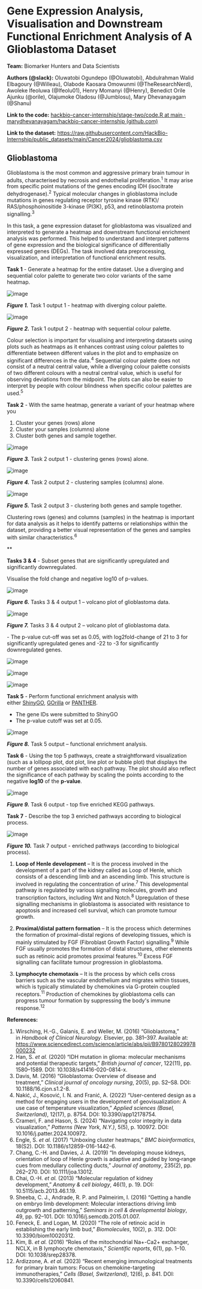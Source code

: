 # **Gene Expression Analysis, Visualisation and Downstream Functional Enrichment Analysis of A Glioblastoma Dataset**
**Team:** Biomarker Hunters and Data Scientists

**Authors (@slack):** Oluwatobi Ogundepo (@Oluwatobi), Abdulrahman Walid Elbagoury (@Willeau), Olabode Kaosara Omowunmi (@TheResearchNerd), Awoleke Ifeoluwa (@Ifeolu01), Henry Momanyi (@Henry), Benedict Orile Ajunku (@orile), Olajumoke Oladosu (@Jumblosu), Mary Dhevanayagam (@Shanu)

**Link to the code:** [hackbio-cancer-internship/stage-two/code.R at main · marydhevanayagam/hackbio-cancer-internship (github.com)](https://github.com/marydhevanayagam/hackbio-cancer-internship/blob/main/stage-two/code.R)

**Link to the dataset:** <https://raw.githubusercontent.com/HackBio-Internship/public_datasets/main/Cancer2024/glioblastoma.csv>

## **Glioblastoma**
Glioblastoma is the most common and aggressive primary brain tumour in adults, characterised by necrosis and endothelial proliferation.<sup>1</sup> It may arise from specific point mutations of the genes encoding IDH (isocitrate dehydrogenase).<sup>2</sup> Typical molecular changes in glioblastoma include mutations in genes regulating receptor tyrosine kinase (RTK)/ RAS/phosphoinositide 3-kinase (PI3K), p53, and retinoblastoma protein signalling.<sup>3</sup>

In this task, a gene expression dataset for glioblastoma was visualized and interpreted to generate a heatmap and downstream functional enrichment analysis was performed. This helped to understand and interpret patterns of gene expression and the biological significance of differentially expressed genes (DEGs). The task involved data preprocessing, visualization, and interpretation of functional enrichment results.

<a name="_hlk176856732"></a>**Task 1** - Generate a heatmap for the entire dataset. Use a diverging and sequential color palette to generate two color variants of the same heatmap. 

![image](https://github.com/marydhevanayagam/hackbio-cancer-internship/blob/main/stage-two/results/Task1-output1.png?raw=true)

<a name="_hlk176856752"></a>***Figure 1.*** Task 1 output 1 - heatmap with diverging colour palette.

![image](https://github.com/marydhevanayagam/hackbio-cancer-internship/blob/main/stage-two/results/Task1-output2.png?raw=true)

***Figure 2.*** Task 1 output 2 - heatmap with sequential colour palette.

Colour selection is important for visualising and interpreting datasets using plots such as heatmaps as it enhances contrast using colour palettes to differentiate between different values in the plot and to emphasize on significant differences in the data.<sup>4</sup> Sequential colour palette does not consist of a neutral central value, while a diverging colour palette consists of two different colours with a neutral central value, which is useful for observing deviations from the midpoint. The plots can also be easier to interpret by people with colour blindness when specific colour palettes are used.<sup>5</sup> 

**Task 2** - With the same heatmap, generate a variant of your heatmap where you

1. Cluster your genes (rows) alone
1. Cluster your samples (columns) alone
1. Cluster both genes and sample together.

![image](https://github.com/marydhevanayagam/hackbio-cancer-internship/blob/main/stage-two/results/Task2-output1.png?raw=true)

***Figure 3.*** Task 2 output 1 - clustering genes (rows) alone.

![image](https://github.com/marydhevanayagam/hackbio-cancer-internship/blob/main/stage-two/results/Task2-output2.png?raw=true)

***Figure 4.*** Task 2 output 2 - clustering samples (columns) alone.

![image](https://github.com/marydhevanayagam/hackbio-cancer-internship/blob/main/stage-two/results/Task2-output3.png?raw=true)

***Figure 5.*** Task 2 output 3 - clustering both genes and sample together.

<a name="_hlk176856820"></a>Clustering rows (genes) and columns (samples) in the heatmap is important for data analysis as it helps to identify patterns or relationships within the dataset, providing a better visual representation of the genes and samples with similar characteristics.<sup>6</sup>

**

**Tasks 3 & 4** - Subset genes that are significantly upregulated and significantly downregulated. 

Visualise the fold change and negative log10 of p-values.

![image](https://github.com/marydhevanayagam/hackbio-cancer-internship/blob/main/stage-two/results/Task3&4-output1.png?raw=true)

***Figure 6.*** Tasks 3 & 4 output 1 – volcano plot of glioblastoma data.

![image](https://github.com/user-attachments/assets/4059f05a-6ed6-4982-bd8e-465eadf40103)

***Figure 7.*** Tasks 3 & 4 output 2 – volcano plot of glioblastoma data.

\- The p-value cut-off was set as 0.05, with log2fold-change of 21 to 3 for significantly upregulated genes and -22 to -3 for significantly downregulated genes.

![image](https://github.com/marydhevanayagam/hackbio-cancer-internship/blob/main/stage-two/results/Task3&4-output3.png?raw=true)

![image](https://github.com/marydhevanayagam/hackbio-cancer-internship/blob/main/stage-two/results/Task3&4-output4.png?raw=true)

![image](https://github.com/marydhevanayagam/hackbio-cancer-internship/blob/main/stage-two/results/Task3&4-output5.png?raw=true)


**Task 5** - Perform functional enrichment analysis with either [ShinyGO](http://bioinformatics.sdstate.edu/go/), [GOrilla](https://cbl-gorilla.cs.technion.ac.il/) or [PANTHER](https://geneontology.org/).

- <a name="_hlk176856865"></a>The gene IDs were submitted to ShinyGO
- The p-value cutoff was set at 0.05.

![image](https://github.com/marydhevanayagam/hackbio-cancer-internship/blob/main/stage-two/results/Task5-output.PNG?raw=true)

***Figure 8.*** Task 5 output – functional enrichment analysis.

**Task 6** - Using the top 5 pathways, create a straightforward visualization (such as a lollipop plot, dot plot, line plot or bubble plot) that displays the number of genes associated with each pathway. The plot should also reflect the significance of each pathway by scaling the points according to the negative **log10** of the **p-value**.

![image](https://github.com/marydhevanayagam/hackbio-cancer-internship/blob/main/stage-two/results/Task6-output.png?raw=true)

***Figure 9.*** Task 6 output - top five enriched KEGG pathways.


**Task 7** - Describe the top 3 enriched pathways according to biological process.

![image](https://github.com/marydhevanayagam/hackbio-cancer-internship/blob/main/stage-two/results/Task7-output.png?raw=true)

***Figure 10.*** Task 7 output - enriched pathways (according to biological process).

1) **Loop of Henle development** – It is the process involved in the development of a part of the kidney called as Loop of Henle, which consists of a descending limb and an ascending limb. This structure is involved in regulating the concentration of urine.<sup>7</sup> This developmental pathway is regulated by various signalling molecules, growth and transcription factors, including Wnt and Notch.<sup>8</sup> Upregulation of these signalling mechanisms in glioblastoma is associated with resistance to apoptosis and increased cell survival, which can promote tumour growth.

1) **Proximal/distal pattern formation** – It is the process which determines the formation of proximal-distal regions of developing tissues, which is mainly stimulated by FGF (Fibroblast Growth Factor) signalling.<sup>9</sup> While FGF usually promotes the formation of distal structures, other elements such as retinoic acid promotes proximal features.<sup>10</sup> Excess FGF signalling can facilitate tumour progression in glioblastoma.

1) **Lymphocyte chemotaxis** – It is the process by which cells cross barriers such as the vascular endothelium and migrates within tissues, which is typically stimulated by chemokines via G-protein coupled receptors.<sup>11</sup> Production of chemokines by glioblastoma cells can progress tumour formation by suppressing the body's immune response.<sup>12</sup>


**References:**

1. Wirsching, H.-G., Galanis, E. and Weller, M. (2016) “Glioblastoma,” in *Handbook of Clinical Neurology*. Elsevier, pp. 381–397. Available at: https://www.sciencedirect.com/science/article/abs/pii/B9780128029978000232
1. Han, S. *et al.* (2020) “IDH mutation in glioma: molecular mechanisms and potential therapeutic targets,” *British journal of cancer*, 122(11), pp. 1580–1589. DOI: 10.1038/s41416-020-0814-x.
1. Davis, M. (2016) “Glioblastoma: Overview of disease and treatment,” *Clinical journal of oncology nursing*, 20(5), pp. S2–S8. DOI: 10.1188/16.cjon.s1.2-8.
1. Nakić, J., Kosović, I. N. and Franić, A. (2022) “User-centered design as a method for engaging users in the development of geovisualization: A use case of temperature visualization,” *Applied sciences (Basel, Switzerland)*, 12(17), p. 8754. DOI: 10.3390/app12178754.
1. Crameri, F. and Hason, S. (2024) “Navigating color integrity in data visualization,” *Patterns (New York, N.Y.)*, 5(5), p. 100972. DOI: 10.1016/j.patter.2024.100972.
1. Engle, S. *et al.* (2017) “Unboxing cluster heatmaps,” *BMC bioinformatics*, 18(S2). DOI: 10.1186/s12859-016-1442-6.
1. Chang, C.-H. and Davies, J. A. (2019) “In developing mouse kidneys, orientation of loop of Henle growth is adaptive and guided by long‐range cues from medullary collecting ducts,” *Journal of anatomy*, 235(2), pp. 262–270. DOI: 10.1111/joa.13012.
1. Chai, O.-H. *et al.* (2013) “Molecular regulation of kidney development,” *Anatomy & cell biology*, 46(1), p. 19. DOI: 10.5115/acb.2013.46.1.19.
1. Sheeba, C. J., Andrade, R. P. and Palmeirim, I. (2016) “Getting a handle on embryo limb development: Molecular interactions driving limb outgrowth and patterning,” *Seminars in cell & developmental biology*, 49, pp. 92–101. DOI: 10.1016/j.semcdb.2015.01.007.
1. Feneck, E. and Logan, M. (2020) “The role of retinoic acid in establishing the early limb bud,” *Biomolecules*, 10(2), p. 312. DOI: 10.3390/biom10020312.
1. Kim, B. *et al.* (2016) “Roles of the mitochondrial Na+-Ca2+ exchanger, NCLX, in B lymphocyte chemotaxis,” *Scientific reports*, 6(1), pp. 1–10. DOI: 10.1038/srep28378.
1. Ardizzone, A. *et al.* (2023) “Recent emerging immunological treatments for primary brain tumors: Focus on chemokine-targeting immunotherapies,” *Cells (Basel, Switzerland)*, 12(6), p. 841. DOI: 10.3390/cells12060841.

